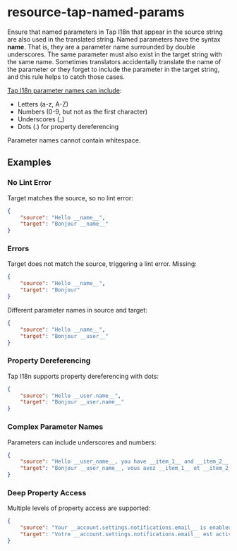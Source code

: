 # resource-tap-named-params

Ensure that named parameters in Tap I18n that appear in the source string are
also used in the translated string. Named parameters have the syntax __name__.
That is, they are a parameter name surrounded by double underscores. The same
parameter must also exist in the target string with the same name.
Sometimes translators accidentally translate
the name of the parameter or they forget to include the parameter in
the target string, and this rule helps to catch those cases.

[Tap I18n parameter names can include](https://i18next.github.io/i18next/pages/doc_features.html#interpolation):
- Letters (a-z, A-Z)
- Numbers (0-9, but not as the first character)
- Underscores (_)
- Dots (.) for property dereferencing

Parameter names cannot contain whitespace.

## Examples

### No Lint Error

Target matches the source, so no lint error:

```json
{
    "source": "Hello __name__",
    "target": "Bonjour __name__"
}
```

### Errors

Target does not match the source, triggering a lint error. Missing:

```json
{
    "source": "Hello __name__",
    "target": "Bonjour"
}
```

Different parameter names in source and target:

```json
{
    "source": "Hello __name__",
    "target": "Bonjour __user__"
}
```

### Property Dereferencing

Tap I18n supports property dereferencing with dots:

```json
{
    "source": "Hello __user.name__",
    "target": "Bonjour __user.name__"
}
```

### Complex Parameter Names

Parameters can include underscores and numbers:

```json
{
    "source": "Hello __user_name__, you have __item_1__ and __item_2__.",
    "target": "Bonjour __user_name__, vous avez __item_1__ et __item_2__."
}
```

### Deep Property Access

Multiple levels of property access are supported:

```json
{
    "source": "Your __account.settings.notifications.email__ is enabled.",
    "target": "Votre __account.settings.notifications.email__ est activé."
}
``` 